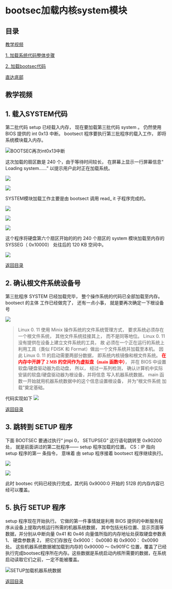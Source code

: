 
# bootsec加载内核system模块

<h2 id = 'm'> 目录 </h2>

[教学视频](#t)

[1. 加载系统代码整体步骤](#1)

[2. 加载bootsec代码](#2)

[直达底部](#e)

<h2 id = 't'> 教学视频 </h2>

<h2 id = '1'> 1. 载入SYSTEM代码 </h2>
  
  第二批代码 setup 已经载入内存， 现在要加载第三批代码 system 。 仍然使用 BIOS 提供的 int 0x13 中断。 bootsect 程序要执行第三批程序的载入工作， 即将系统模块载入内存。

![BOOTSEC再次int0x13中断](https://i.imgur.com/Gy06cYb.png)

  这次加载的扇区数是 240 个，由于等待时间较长， 在屏幕上显示一行屏幕信息“ Loading system……” 以提示用户此时正在加载系统。

![](https://i.imgur.com/JKZDHxq.png)

![](https://i.imgur.com/202ABax.png)

  SYSTEM模块加载工作主要是由 bootsect 调用 read_ it 子程序完成的。
  
![](https://i.imgur.com/jTndSt7.png)

![](https://i.imgur.com/BI704kc.png)

![](https://i.imgur.com/Do1MRsI.png)

  这个程序将硬盘第六个扇区开始的的约 240 个扇区的 system 模块加载至内存的 SYSSEG（ 0x10000） 处往后的 120 KB 空间中。

![](https://i.imgur.com/V5IT59Y.png)

[返回目录](#m)

<h2 id = '2'> 2. 确认根文件系统设备号 </h2>

  第三批程序 SYSTEM 已经加载完毕， 整个操作系统的代码已全部加载至内存。 bootsect 的主体 工作已经做完了， 还有一点小事， 就是要再次确定一下根设备号

![](https://i.imgur.com/jtJmj2d.png)

> Linux 0. 11 使用 Minix 操作系统的文件系统管理方式， 要求系统必须存在一个根文件系统， 其他文件系统挂接其上， 而不是同等地位。 Linux 0. 11 没有提供在设备上建立文件系统的工具， 故 必须在一个正在运行的系统上利用工具（类似 FDISK 和 Format）做出一个文件系统并加载至本机。
> 因此 Linux 0. 11 的启动需要两部分数据， 即系统内核镜像和根文件系统。
> <font color=red face="微软雅黑">**在内存中开辟了 2 MB 的空间作为虚拟盘（main 函数中）**</font>， 并在 BIOS 中设置软盘/硬盘驱动器为启动盘， 所以， 经过一系列检测， 确认计算机中实际安装的软盘/硬盘驱动器为根设备，并将信息 写入机器系统数据。 main 函数一开始就用机器系统数据中的这个信息设置根设备， 并为“根文件系统 加载”奠定基础。

 代码实现如下
![](https://i.imgur.com/ebTdIAb.png)

[返回目录](#m)

<h2 id = '3'> 3. 跳转到 SETUP 程序 </h2>

  下面 BOOTSEC 要通过执行“ jmpi 0， SETUPSEG” 这行语句跳转至 0x90200 处， 就是前面讲过的第二批程序—— setup 程序加载的位置。 CS：IP 指向 setup 程序的第一 条指令， 意味着 由 setup 程序接着 bootsect 程序继续执行。

![](https://i.imgur.com/Zv0UpEA.png)

![](https://i.imgur.com/0OU91us.png)
   
  此时 bootsec 代码已经执行完成，其代码 0x9000:0 开始的 512B 的内存内容已经可以覆盖。


<h2 id = '5'> 5. 执行 SETUP 程序 </h2>

  setup 程序现在开始执行。 它做的第一件事情就是利用 BIOS 提供的中断服务程序从设备上提取内核运行所需的机器系统数据， 其中包括光标位置、显示页面等数据，并分别从中断向量 0x41 和 0x46 向量值所指的内存地址处获取硬盘参数表 1、 硬盘参数表 2， 把它们存放在 0x9000： 0x0080 和 0x9000： 0x0090 处。 这些机器系统数据被加载到内存的 0x90000 ～ 0x901FC 位置，覆盖了已经执行完成bootsec程序所在内存。这些数据是系统启动内核所需要的数据，在系统启动读取它们之前，一定不能被覆盖。

![SETUP加载机器系统数据](https://i.imgur.com/AS8UNpq.png)





[返回目录](#m)
<p id = 'e'> </p>